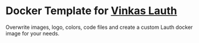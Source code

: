 # Docker Template for [Vinkas Lauth](https://github.com/vinkashq/lauth)

Overwrite images, logo, colors, code files and create a custom Lauth docker image for your needs.

